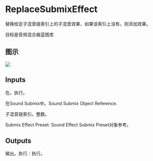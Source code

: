 # ReplaceSubmixEffect

替换给定子混音链索引上的子混音效果，如果该索引上没有，则添加效果。

目标是音频混合器蓝图库

## 图示

![]($-20221218-18042645.png)

## Inputs

在。执行。

在Sound Submix中。Sound Submix Object Reference.

子混音链索引。整数。

Submix Effect Preset: Sound Effect Submix Preset对象参考。 

## Outputs

输出。执行：执行。
